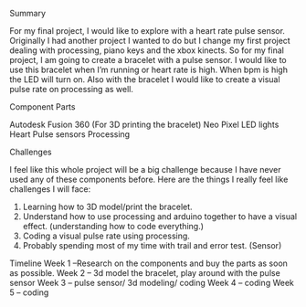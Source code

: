 Summary

For my final project, I would like to explore with a heart rate pulse sensor.  Originally I had another project I wanted to do but I change my first project dealing with processing, piano keys and the xbox kinects. So for my final project, I am going to create a bracelet with a pulse sensor. I would like to use this bracelet when I’m running or heart rate is high. When bpm is high the LED will turn on.  Also with the bracelet I would like to create a visual pulse rate on processing as well. 

Component Parts 

Autodesk Fusion 360 (For 3D printing the bracelet)
Neo Pixel LED lights
Heart Pulse sensors 
Processing

Challenges 

I feel like this whole project will be a big challenge because I have never used any of these components before. Here are the things I really feel like challenges I will face:  

1.	Learning how to 3D model/print the bracelet.
2.	Understand how to use processing and arduino together to have a visual effect. (understanding how to code everything.)
3.	Coding a visual pulse rate using processing.
4.	Probably spending most of my time with trail and error test. (Sensor)

Timeline
Week 1 –Research on the components and buy the parts as soon as possible. 
Week 2 – 3d model the bracelet, play around with the pulse sensor 
Week 3 – pulse sensor/ 3d modeling/ coding
Week 4 – coding
Week 5 – coding 
 
